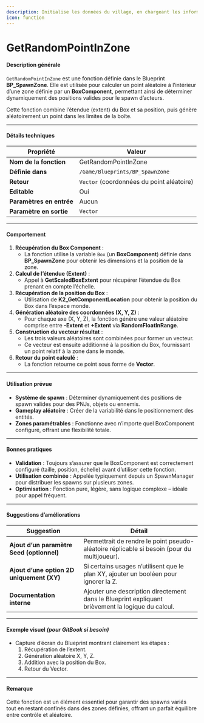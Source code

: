 ```yaml
---
description: Initialise les données du village, en chargeant les informations des PNJs.
icon: function
---
```


# GetRandomPointInZone

#### Description générale

`GetRandomPointInZone` est une fonction définie dans le Blueprint **BP\_SpawnZone**. Elle est utilisée pour calculer un point aléatoire à l’intérieur d’une zone définie par un **BoxComponent**, permettant ainsi de déterminer dynamiquement des positions valides pour le spawn d’acteurs.

Cette fonction combine l’étendue (extent) du Box et sa position, puis génère aléatoirement un point dans les limites de la boîte.

***

#### Détails techniques

| Propriété                | Valeur                                    |
| ------------------------ | ----------------------------------------- |
| **Nom de la fonction**   | GetRandomPointInZone                      |
| **Définie dans**         | `/Game/Blueprints/BP_SpawnZone`           |
| **Retour**               | `Vector` (coordonnées du point aléatoire) |
| **Editable**             | Oui                                       |
| **Paramètres en entrée** | Aucun                                     |
| **Paramètre en sortie**  | `Vector`                                  |

***

#### Comportement

1. **Récupération du Box Component** :
   * La fonction utilise la variable `Box` (un **BoxComponent**) définie dans **BP\_SpawnZone** pour obtenir les dimensions et la position de la zone.
2. **Calcul de l’étendue (Extent)** :
   * Appel à **GetScaledBoxExtent** pour récupérer l’étendue du Box prenant en compte l’échelle.
3. **Récupération de la position du Box** :
   * Utilisation de **K2\_GetComponentLocation** pour obtenir la position du Box dans l’espace monde.
4. **Génération aléatoire des coordonnées (X, Y, Z)** :
   * Pour chaque axe (X, Y, Z), la fonction génère une valeur aléatoire comprise entre **-Extent** et **+Extent** via **RandomFloatInRange**.
5. **Construction du vecteur résultat** :
   * Les trois valeurs aléatoires sont combinées pour former un vecteur.
   * Ce vecteur est ensuite additionné à la position du Box, fournissant un point relatif à la zone dans le monde.
6. **Retour du point calculé** :
   * La fonction retourne ce point sous forme de **Vector**.

***

#### Utilisation prévue

* **Système de spawn** : Déterminer dynamiquement des positions de spawn valides pour des PNJs, objets ou ennemis.
* **Gameplay aléatoire** : Créer de la variabilité dans le positionnement des entités.
* **Zones paramétrables** : Fonctionne avec n’importe quel BoxComponent configuré, offrant une flexibilité totale.

***

#### Bonnes pratiques

* **Validation** : Toujours s’assurer que le BoxComponent est correctement configuré (taille, position, échelle) avant d’utiliser cette fonction.
* **Utilisation combinée** : Appelée typiquement depuis un SpawnManager pour distribuer les spawns sur plusieurs zones.
* **Optimisation** : Fonction pure, légère, sans logique complexe – idéale pour appel fréquent.

***

#### Suggestions d’améliorations

| Suggestion                                | Détail                                                                                            |
| ----------------------------------------- | ------------------------------------------------------------------------------------------------- |
| **Ajout d’un paramètre Seed (optionnel)** | Permettrait de rendre le point pseudo-aléatoire réplicable si besoin (pour du multijoueur).       |
| **Ajout d’une option 2D uniquement (XY)** | Si certains usages n’utilisent que le plan XY, ajouter un booléen pour ignorer la Z.              |
| **Documentation interne**                 | Ajouter une description directement dans le Blueprint expliquant brièvement la logique du calcul. |

***

#### Exemple visuel _(pour GitBook si besoin)_

* Capture d’écran du Blueprint montrant clairement les étapes :
  1. Récupération de l’extent.
  2. Génération aléatoire X, Y, Z.
  3. Addition avec la position du Box.
  4. Retour du Vector.

***

#### Remarque

Cette fonction est un élément essentiel pour garantir des spawns variés tout en restant confinés dans des zones définies, offrant un parfait équilibre entre contrôle et aléatoire.
